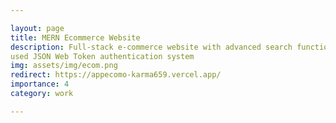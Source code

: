 ```yaml
---

layout: page
title: MERN Ecommerce Website
description: Full-stack e-commerce website with advanced search functionality and a user-friendly cart system and with JWT authentication.
used JSON Web Token authentication system
img: assets/img/ecom.png
redirect: https://appecomo-karma659.vercel.app/
importance: 4
category: work 

---
```


